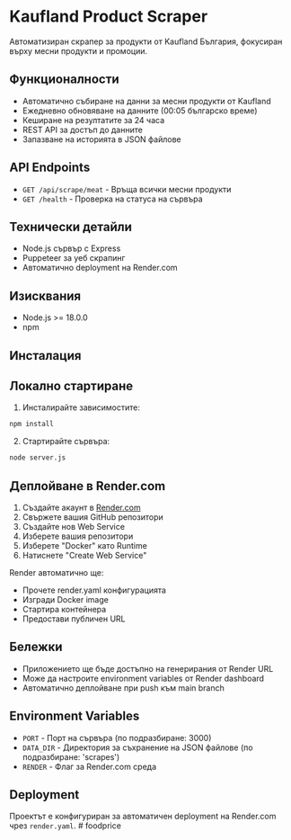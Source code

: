 # Kaufland Product Scraper

Автоматизиран скрапер за продукти от Kaufland България, фокусиран върху месни продукти и промоции.

## Функционалности

- Автоматично събиране на данни за месни продукти от Kaufland
- Ежедневно обновяване на данните (00:05 българско време)
- Кеширане на резултатите за 24 часа
- REST API за достъп до данните
- Запазване на историята в JSON файлове

## API Endpoints

- `GET /api/scrape/meat` - Връща всички месни продукти
- `GET /health` - Проверка на статуса на сървъра

## Технически детайли

- Node.js сървър с Express
- Puppeteer за уеб скрапинг
- Автоматично deployment на Render.com

## Изисквания

- Node.js >= 18.0.0
- npm

## Инсталация

## Локално стартиране

1. Инсталирайте зависимостите:
```bash
npm install
```

2. Стартирайте сървъра:
```bash
node server.js
```

## Деплойване в Render.com

1. Създайте акаунт в [Render.com](https://render.com)
2. Свържете вашия GitHub репозитори
3. Създайте нов Web Service
4. Изберете вашия репозитори
5. Изберете "Docker" като Runtime
6. Натиснете "Create Web Service"

Render автоматично ще:
- Прочете render.yaml конфигурацията
- Изгради Docker image
- Стартира контейнера
- Предостави публичен URL

## Бележки
- Приложението ще бъде достъпно на генерирания от Render URL
- Може да настроите environment variables от Render dashboard
- Автоматично деплойване при push към main branch

## Environment Variables

- `PORT` - Порт на сървъра (по подразбиране: 3000)
- `DATA_DIR` - Директория за съхранение на JSON файлове (по подразбиране: 'scrapes')
- `RENDER` - Флаг за Render.com среда

## Deployment

Проектът е конфигуриран за автоматичен deployment на Render.com чрез `render.yaml`. #   f o o d p r i c e  
 